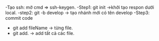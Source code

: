 -Tạo ssh: mở cmd => ssh-keygen.
-Step1: git init ->khởi tạo respon dưới local.
-step2: git -b develop -> tạo nhánh mới có tên develop
-Step3: commit code
 + git add fileName -> từng file.
 + git add. -> add tất cả các file.